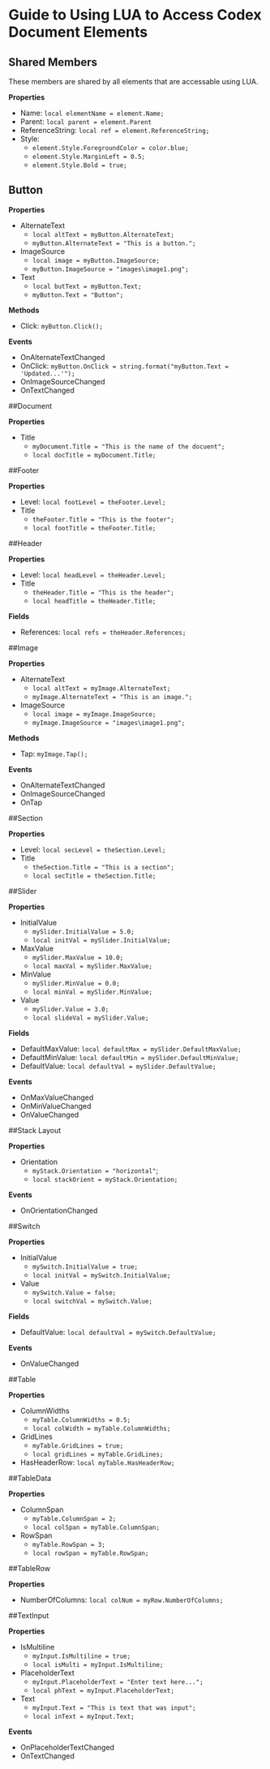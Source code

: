 # Guide to Using LUA to Access Codex Document Elements

## Shared Members

These members are shared by all elements that are accessable using LUA.

**Properties**

- Name: ```local elementName = element.Name;```
- Parent: ```local parent = element.Parent```
- ReferenceString: ```local ref = element.ReferenceString;```
- Style: 
  - ```element.Style.ForegroundColor = color.blue;```
  - ```element.Style.MarginLeft = 0.5;```
  - ```element.Style.Bold = true;```

## Button

**Properties**

- AlternateText
  - ```local altText = myButton.AlternateText;```
  - ```myButton.AlternateText = "This is a button.";```
- ImageSource
  - ```local image = myButton.ImageSource;```
  - ```myButton.ImageSource = "images\image1.png";```
- Text
  - ```local butText = myButton.Text;```
  - ```myButton.Text = "Button";```

**Methods**

- Click: ```myButton.Click();```

**Events**

- OnAlternateTextChanged
- OnClick: ```myButton.OnClick = string.format("myButton.Text = 'Updated...'");```
- OnImageSourceChanged
- OnTextChanged

##Document

**Properties**

- Title
  - ```myDocument.Title = "This is the name of the docuent";```
  - ```local docTitle = myDocument.Title;```

##Footer

**Properties**

- Level: ```local footLevel = theFooter.Level;```
- Title
  - ```theFooter.Title = "This is the footer";```
  - ```local footTitle = theFooter.Title;```

##Header

**Properties**

- Level: ```local headLevel = theHeader.Level;```
- Title
  - ```theHeader.Title = "This is the header";```
  - ```local headTitle = theHeader.Title;```

**Fields**

- References: ```local refs = theHeader.References;```

##Image

**Properties**

- AlternateText
  - ```local altText = myImage.AlternateText;```
  - ```myImage.AlternateText = "This is an image.";```
- ImageSource
  - ```local image = myImage.ImageSource;```
  - ```myImage.ImageSource = "images\image1.png";```

**Methods**

- Tap: ```myImage.Tap();```

**Events**

- OnAlternateTextChanged
- OnImageSourceChanged
- OnTap

##Section

**Properties**

- Level: ```local secLevel = theSection.Level;```
- Title
  - ```theSection.Title = "This is a section";```
  - ```local secTitle = theSection.Title;```

##Slider

**Properties**

- InitialValue
  - ```mySlider.InitialValue = 5.0;```
  - ```local initVal = mySlider.InitialValue;```
- MaxValue
  - ```mySlider.MaxValue = 10.0;```
  - ```local maxVal = mySlider.MaxValue;```
- MinValue
  - ```mySlider.MinValue = 0.0;```
  - ```local minVal = mySlider.MinValue;```
- Value
  - ```mySlider.Value = 3.0;```
  - ```local slideVal = mySlider.Value;```

**Fields**

- DefaultMaxValue: ```local defaultMax = mySlider.DefaultMaxValue;```
- DefaultMinValue: ```local defaultMin = mySlider.DefaultMinValue;```
- DefaultValue: ```local defaultVal = mySlider.DefaultValue;```

**Events**

- OnMaxValueChanged
- OnMinValueChanged
- OnValueChanged

##Stack Layout

**Properties**

- Orientation
  - ```myStack.Orientation = "horizontal"```;
  - ```local stackOrient = myStack.Orientation;```

**Events**

- OnOrientationChanged

##Switch

**Properties**

- InitialValue
  - ```mySwitch.InitialValue = true;```
  - ```local initVal = mySwitch.InitialValue;```
- Value
  - ```mySwitch.Value = false;```
  - ```local switchVal = mySwitch.Value;```
  
**Fields**

- DefaultValue: ```local defaultVal = mySwitch.DefaultValue;```

**Events**

- OnValueChanged

##Table

**Properties**

- ColumnWidths
  - ```myTable.ColumnWidths = 0.5;```
  - ```local colWidth = myTable.ColumnWidths;```
- GridLines
  - ```myTable.GridLines = true;```
  - ```local gridLines = myTable.GridLines;```
- HasHeaderRow: ```local myTable.HasHeaderRow;```

##TableData

**Properties**

- ColumnSpan
  - ```myTable.ColumnSpan = 2;```
  - ```local colSpan = myTable.ColumnSpan;```
- RowSpan
  - ```myTable.RowSpan = 3;```
  - ```local rowSpan = myTable.RowSpan;```

##TableRow

**Properties**

- NumberOfColumns: ```local colNum = myRow.NumberOfColumns;```


##TextInput

**Properties**

- IsMultiline
  - ```myInput.IsMultiline = true;```
  - ```local isMulti = myInput.IsMultiline;```
- PlaceholderText
  - ```myInput.PlaceholderText = "Enter text here...";```
  - ```local phText = myInput.PlaceholderText;```
- Text
  - ```myInput.Text = "This is text that was input";```
  - ```local inText = myInput.Text;```

**Events**

- OnPlaceholderTextChanged
- OnTextChanged
